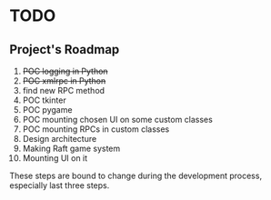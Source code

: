 # TODO
## Project's Roadmap

1. ~~POC logging in Python~~
2. ~~POC xmlrpc in Python~~
3. find new RPC method
4. POC tkinter
5. POC pygame
6. POC mounting chosen UI on some custom classes
7. POC mounting RPCs in custom classes
8. Design architecture 
9. Making Raft game system 
10. Mounting UI on it 

These steps are bound to change during the development process, especially last three steps.
